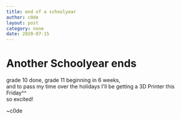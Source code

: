 ```yaml
---
title: end of a schoolyear
author: c0de
layout: post
category: none
date: 2020-07-15
---
```

# Another Schoolyear ends
grade 10 done, grade 11 beginning in 6 weeks,  
and to pass my time over the holidays I'll be getting a 3D Printer this Friday^^  
so excited!  
  
~c0de